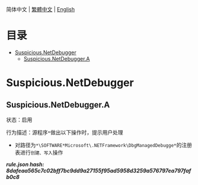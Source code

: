 


  
简体中文 | [繁體中文](README_zh_tw.md) | [English](README_en_us.md)  
  

目录
==

* [Suspicious.NetDebugger](#suspiciousnetdebugger)
	* [Suspicious.NetDebugger.A](#suspiciousnetdebuggera)

# Suspicious.NetDebugger

## Suspicious.NetDebugger.A
  
状态：启用

行为描述：源程序`*`做出以下操作时，提示用户处理
- 对路径为`*\SOFTWARE*Microsoft\.NETFramework\DbgManagedDebugge*`的注册表进行`创建、写入`操作
  
***rule.json hash: 8dafeaa565c7c02bff7bc9dd9a27155f95ad5958d3259a576797ea797fafb0c8***